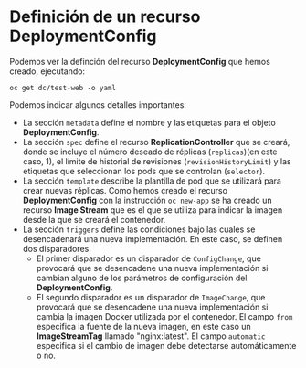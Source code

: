 # Definición de un recurso DeploymentConfig

Podemos ver la definción del recurso **DeploymentConfig** que hemos creado, ejecutando:

    oc get dc/test-web -o yaml

Podemos indicar algunos detalles importantes:

* La sección `metadata` define el nombre y las etiquetas para el objeto **DeploymentConfig**. 
* La sección `spec` define el recurso **ReplicationController** que se creará, donde se incluye  el número deseado de réplicas (`replicas`)(en este caso, 1), el límite de historial de revisiones (`revisionHistoryLimit`) y las etiquetas que seleccionan los pods que se controlan (`selector`).
* La sección `template` describe la plantilla de pod que se utilizará para crear nuevas réplicas. Como hemos creado el recurso **DeploymentConfig** con la instrucción `oc new-app` se ha creado un recurso **Image Stream** que es el que se utiliza para indicar la imagen desde la que se creará el contenedor.
* La sección `triggers` define las condiciones bajo las cuales se desencadenará una nueva implementación. En este caso, se definen dos disparadores. 
    * El primer disparador es un disparador de `ConfigChange`, que provocará que se desencadene una nueva implementación si cambian alguno de los parámetros de configuración del **DeploymentConfig**. 
    * El segundo disparador es un disparador de `ImageChange`, que provocará que se desencadene una nueva implementación si cambia la imagen Docker utilizada por el contenedor. El campo `from` especifica la fuente de la nueva imagen, en este caso un **ImageStreamTag** llamado "nginx:latest". El campo `automatic` especifica si el cambio de imagen debe detectarse automáticamente o no.

